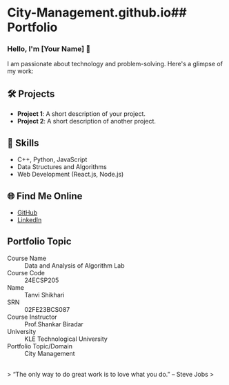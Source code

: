 # City-Management.github.io## Portfolio

### Hello, I'm [Your Name] 👋

I am passionate about technology and problem-solving. Here's a glimpse of my work:

## 🛠️ Projects
- **Project 1**: A short description of your project.
- **Project 2**: A short description of another project.

## 🚀 Skills
- C++, Python, JavaScript
- Data Structures and Algorithms
- Web Development (React.js, Node.js)

## 🌐 Find Me Online
- [GitHub](https://github.com/your-github-username)
- [LinkedIn](https://linkedin.com/in/your-linkedin-profile)

## Portfolio Topic

<dl>
<dt>Course Name</dt>
<dd>Data and Analysis of Algorithm Lab</dd>
<dt>Course Code</dt>
<dd>24ECSP205</dd>
<dt>Name</dt>
<dd>Tanvi Shikhari</dd>
<dt>SRN</dt>
<dd>02FE23BCS087</dd>
<dt>Course Instructor</dt>
<dd>Prof.Shankar Biradar</dd>
<dt>University</dt>
<dd>KLE Technological University</dd>
<dt>Portfolio Topic/Domain</dt>
<dd>City Management</dd>
</dl>

<br> 
> “The only way to do great work is to love what you do.” – Steve Jobs
>
